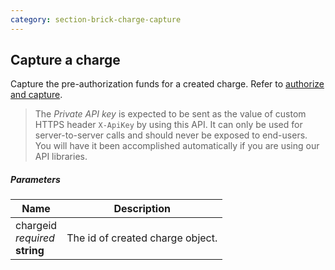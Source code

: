 ```yaml
---
category: section-brick-charge-capture
---
```


## Capture a charge

Capture the pre-authorization funds for a created charge. Refer to [authorize and capture](/integration/direct/brick/charge#authorize-and-capture).

> The *Private API key* is expected to be sent as the value of custom HTTPS header ```X-ApiKey``` by using this API. It can only be used for server-to-server calls and should never be exposed to end-users. You will have it been accomplished automatically if you are using our API libraries.

##### Parameters

| Name | Description |
| --- | ---|
| chargeid<br> *required* <br> **string**  | The id of created charge object. |
